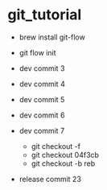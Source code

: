 # git_tutorial
- brew install git-flow
- git flow init

- dev commit 3
- dev commit 4
- dev commit 5
- dev commit 6
- dev commit 7
  - git checkout -f
  - git checkout 04f3cb
  - git checkout -b reb

- release commit 23